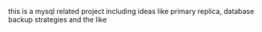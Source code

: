 this is a mysql related project including ideas like primary replica, database backup strategies and the like
